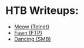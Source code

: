 # HTB Writeups:  
  
* [Meow (Telnet)](https://github.com/Zimmer-Sec/CTF-Writeups/blob/main/HTB/Meow.md)  
* [Fawn (FTP)](https://github.com/Zimmer-Sec/CTF-Writeups/blob/main/HTB/Fawn.md)
* [Dancing (SMB)](https://github.com/Zimmer-Sec/CTF-Writeups/blob/main/HTB/Dancing.md)
